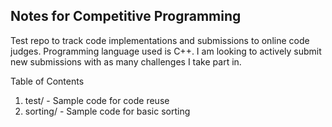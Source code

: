 ## Notes for Competitive Programming

Test repo to track code implementations and submissions to online code judges. 
Programming language used is C++. I am looking to actively submit new submissions with as many challenges I take part in.

Table of Contents
1. test/ - Sample code for code reuse
2. sorting/ - Sample code for basic sorting
